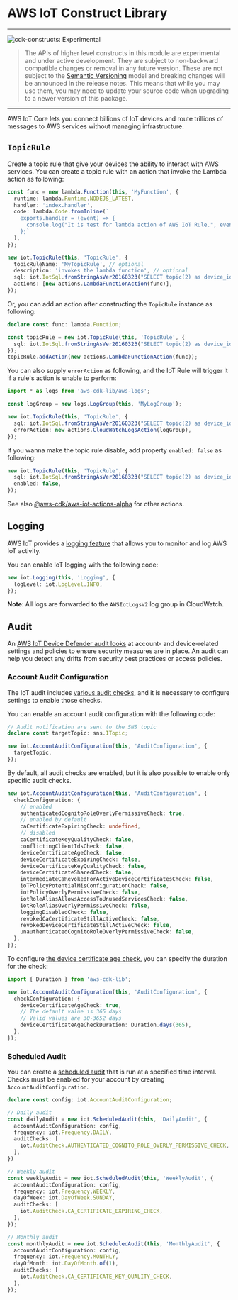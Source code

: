 # AWS IoT Construct Library
<!--BEGIN STABILITY BANNER-->

---

![cdk-constructs: Experimental](https://img.shields.io/badge/cdk--constructs-experimental-important.svg?style=for-the-badge)

> The APIs of higher level constructs in this module are experimental and under active development.
> They are subject to non-backward compatible changes or removal in any future version. These are
> not subject to the [Semantic Versioning](https://semver.org/) model and breaking changes will be
> announced in the release notes. This means that while you may use them, you may need to update
> your source code when upgrading to a newer version of this package.

---

<!--END STABILITY BANNER-->

AWS IoT Core lets you connect billions of IoT devices and route trillions of
messages to AWS services without managing infrastructure.

## `TopicRule`

Create a topic rule that give your devices the ability to interact with AWS services.
You can create a topic rule with an action that invoke the Lambda action as following:

```ts
const func = new lambda.Function(this, 'MyFunction', {
  runtime: lambda.Runtime.NODEJS_LATEST,
  handler: 'index.handler',
  code: lambda.Code.fromInline(`
    exports.handler = (event) => {
      console.log("It is test for lambda action of AWS IoT Rule.", event);
    };`
  ),
});

new iot.TopicRule(this, 'TopicRule', {
  topicRuleName: 'MyTopicRule', // optional
  description: 'invokes the lambda function', // optional
  sql: iot.IotSql.fromStringAsVer20160323("SELECT topic(2) as device_id, timestamp() as timestamp FROM 'device/+/data'"),
  actions: [new actions.LambdaFunctionAction(func)],
});
```

Or, you can add an action after constructing the `TopicRule` instance as following:

```ts
declare const func: lambda.Function;

const topicRule = new iot.TopicRule(this, 'TopicRule', {
  sql: iot.IotSql.fromStringAsVer20160323("SELECT topic(2) as device_id, timestamp() as timestamp FROM 'device/+/data'"),
});
topicRule.addAction(new actions.LambdaFunctionAction(func));
```

You can also supply `errorAction` as following,
and the IoT Rule will trigger it if a rule's action is unable to perform:

```ts
import * as logs from 'aws-cdk-lib/aws-logs';

const logGroup = new logs.LogGroup(this, 'MyLogGroup');

new iot.TopicRule(this, 'TopicRule', {
  sql: iot.IotSql.fromStringAsVer20160323("SELECT topic(2) as device_id, timestamp() as timestamp FROM 'device/+/data'"),
  errorAction: new actions.CloudWatchLogsAction(logGroup),
});
```

If you wanna make the topic rule disable, add property `enabled: false` as following:

```ts
new iot.TopicRule(this, 'TopicRule', {
  sql: iot.IotSql.fromStringAsVer20160323("SELECT topic(2) as device_id, timestamp() as timestamp FROM 'device/+/data'"),
  enabled: false,
});
```

See also [@aws-cdk/aws-iot-actions-alpha](https://docs.aws.amazon.com/cdk/api/v2/docs/aws-iot-actions-alpha-readme.html) for other actions.

## Logging

AWS IoT provides a [logging feature](https://docs.aws.amazon.com/iot/latest/developerguide/configure-logging.html) that allows you to monitor and log AWS IoT activity.

You can enable IoT logging with the following code:

```ts
new iot.Logging(this, 'Logging', {
  logLevel: iot.LogLevel.INFO,
});
```

**Note**: All logs are forwarded to the `AWSIotLogsV2` log group in CloudWatch.

## Audit

An [AWS IoT Device Defender audit looks](https://docs.aws.amazon.com/iot-device-defender/latest/devguide/device-defender-audit.html) at account- and device-related settings and policies to ensure security measures are in place.
An audit can help you detect any drifts from security best practices or access policies.

### Account Audit Configuration

The IoT audit includes [various audit checks](https://docs.aws.amazon.com/iot-device-defender/latest/devguide/device-defender-audit-checks.html), and it is necessary to configure settings to enable those checks.

You can enable an account audit configuration with the following code:

```ts
// Audit notification are sent to the SNS topic
declare const targetTopic: sns.ITopic;

new iot.AccountAuditConfiguration(this, 'AuditConfiguration', {
  targetTopic,
});
```

By default, all audit checks are enabled, but it is also possible to enable only specific audit checks.

```ts
new iot.AccountAuditConfiguration(this, 'AuditConfiguration', {
  checkConfiguration: {
    // enabled
    authenticatedCognitoRoleOverlyPermissiveCheck: true,
    // enabled by default
    caCertificateExpiringCheck: undefined,
    // disabled
    caCertificateKeyQualityCheck: false,
    conflictingClientIdsCheck: false,
    deviceCertificateAgeCheck: false,
    deviceCertificateExpiringCheck: false,
    deviceCertificateKeyQualityCheck: false,
    deviceCertificateSharedCheck: false,
    intermediateCaRevokedForActiveDeviceCertificatesCheck: false,
    ioTPolicyPotentialMisConfigurationCheck: false,
    iotPolicyOverlyPermissiveCheck: false,
    iotRoleAliasAllowsAccessToUnusedServicesCheck: false,
    iotRoleAliasOverlyPermissiveCheck: false,
    loggingDisabledCheck: false,
    revokedCaCertificateStillActiveCheck: false,
    revokedDeviceCertificateStillActiveCheck: false,
    unauthenticatedCognitoRoleOverlyPermissiveCheck: false,
  },
});
```

To configure [the device certificate age check](https://docs.aws.amazon.com/iot-device-defender/latest/devguide/device-certificate-age-check.html), you can specify the duration for the check:

```ts
import { Duration } from 'aws-cdk-lib';

new iot.AccountAuditConfiguration(this, 'AuditConfiguration', {
  checkConfiguration: {
    deviceCertificateAgeCheck: true,
    // The default value is 365 days
    // Valid values are 30-3652 days
    deviceCertificateAgeCheckDuration: Duration.days(365),
  },
});
```

### Scheduled Audit

You can create a [scheduled audit](https://docs.aws.amazon.com/iot-device-defender/latest/devguide/AuditCommands.html#device-defender-AuditCommandsManageSchedules) that is run at a specified time interval. Checks must be enabled for your account by creating `AccountAuditConfiguration`.

```ts
declare const config: iot.AccountAuditConfiguration;

// Daily audit
const dailyAudit = new iot.ScheduledAudit(this, 'DailyAudit', {
  accountAuditConfiguration: config,
  frequency: iot.Frequency.DAILY,
  auditChecks: [
    iot.AuditCheck.AUTHENTICATED_COGNITO_ROLE_OVERLY_PERMISSIVE_CHECK,
  ],
})

// Weekly audit
const weeklyAudit = new iot.ScheduledAudit(this, 'WeeklyAudit', {
  accountAuditConfiguration: config,
  frequency: iot.Frequency.WEEKLY,
  dayOfWeek: iot.DayOfWeek.SUNDAY,
  auditChecks: [
    iot.AuditCheck.CA_CERTIFICATE_EXPIRING_CHECK,
  ],
});

// Monthly audit
const monthlyAudit = new iot.ScheduledAudit(this, 'MonthlyAudit', {
  accountAuditConfiguration: config,
  frequency: iot.Frequency.MONTHLY,
  dayOfMonth: iot.DayOfMonth.of(1),
  auditChecks: [
    iot.AuditCheck.CA_CERTIFICATE_KEY_QUALITY_CHECK,
  ],
});
```

